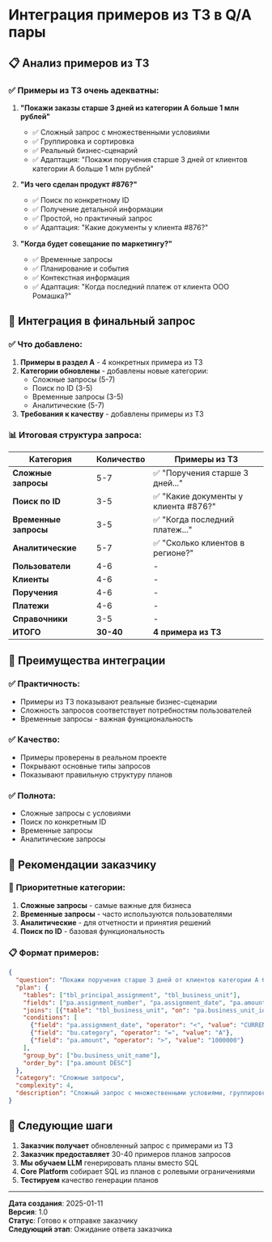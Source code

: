 # Интеграция примеров из ТЗ в Q/A пары

## 📋 Анализ примеров из ТЗ

### ✅ **Примеры из ТЗ очень адекватны:**

1. **"Покажи заказы старше 3 дней из категории А больше 1 млн рублей"**
   - ✅ Сложный запрос с множественными условиями
   - ✅ Группировка и сортировка
   - ✅ Реальный бизнес-сценарий
   - ✅ Адаптация: "Покажи поручения старше 3 дней от клиентов категории А больше 1 млн рублей"

2. **"Из чего сделан продукт #876?"**
   - ✅ Поиск по конкретному ID
   - ✅ Получение детальной информации
   - ✅ Простой, но практичный запрос
   - ✅ Адаптация: "Какие документы у клиента #876?"

3. **"Когда будет совещание по маркетингу?"**
   - ✅ Временные запросы
   - ✅ Планирование и события
   - ✅ Контекстная информация
   - ✅ Адаптация: "Когда последний платеж от клиента ООО Ромашка?"

## 🎯 Интеграция в финальный запрос

### ✅ **Что добавлено:**

1. **Примеры в раздел A** - 4 конкретных примера из ТЗ
2. **Категории обновлены** - добавлены новые категории:
   - Сложные запросы (5-7)
   - Поиск по ID (3-5)
   - Временные запросы (3-5)
   - Аналитические (5-7)
3. **Требования к качеству** - добавлены примеры из ТЗ

### 📊 **Итоговая структура запроса:**

| Категория | Количество | Примеры из ТЗ |
|-----------|------------|---------------|
| **Сложные запросы** | 5-7 | ✅ "Поручения старше 3 дней..." |
| **Поиск по ID** | 3-5 | ✅ "Какие документы у клиента #876?" |
| **Временные запросы** | 3-5 | ✅ "Когда последний платеж..." |
| **Аналитические** | 5-7 | ✅ "Сколько клиентов в регионе?" |
| **Пользователи** | 4-6 | - |
| **Клиенты** | 4-6 | - |
| **Поручения** | 4-6 | - |
| **Платежи** | 4-6 | - |
| **Справочники** | 3-5 | - |
| **ИТОГО** | **30-40** | **4 примера из ТЗ** |

## 🚀 Преимущества интеграции

### ✅ **Практичность:**
- Примеры из ТЗ показывают реальные бизнес-сценарии
- Сложность запросов соответствует потребностям пользователей
- Временные запросы - важная функциональность

### ✅ **Качество:**
- Примеры проверены в реальном проекте
- Покрывают основные типы запросов
- Показывают правильную структуру планов

### ✅ **Полнота:**
- Сложные запросы с условиями
- Поиск по конкретным ID
- Временные запросы
- Аналитические запросы

## 📝 Рекомендации заказчику

### 🎯 **Приоритетные категории:**

1. **Сложные запросы** - самые важные для бизнеса
2. **Временные запросы** - часто используются пользователями
3. **Аналитические** - для отчетности и принятия решений
4. **Поиск по ID** - базовая функциональность

### 📋 **Формат примеров:**

```json
{
  "question": "Покажи поручения старше 3 дней от клиентов категории А больше 1 млн рублей",
  "plan": {
    "tables": ["tbl_principal_assignment", "tbl_business_unit"],
    "fields": ["pa.assignment_number", "pa.assignment_date", "pa.amount", "bu.business_unit_name"],
    "joins": [{"table": "tbl_business_unit", "on": "pa.business_unit_id = bu.id", "type": "JOIN"}],
    "conditions": [
      {"field": "pa.assignment_date", "operator": "<", "value": "CURRENT_DATE - INTERVAL '3 days'"},
      {"field": "bu.category", "operator": "=", "value": "A"},
      {"field": "pa.amount", "operator": ">", "value": "1000000"}
    ],
    "group_by": ["bu.business_unit_name"],
    "order_by": ["pa.amount DESC"]
  },
  "category": "Сложные запросы",
  "complexity": 4,
  "description": "Сложный запрос с множественными условиями, группировкой и сортировкой"
}
```

## 🎯 Следующие шаги

1. **Заказчик получает** обновленный запрос с примерами из ТЗ
2. **Заказчик предоставляет** 30-40 примеров планов запросов
3. **Мы обучаем LLM** генерировать планы вместо SQL
4. **Core Platform** собирает SQL из планов с ролевыми ограничениями
5. **Тестируем** качество генерации планов

---
**Дата создания**: 2025-01-11  
**Версия**: 1.0  
**Статус**: Готово к отправке заказчику  
**Следующий этап**: Ожидание ответа заказчика
